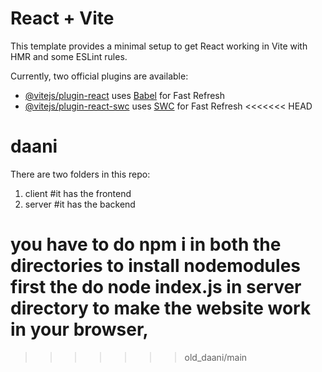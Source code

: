 # React + Vite

This template provides a minimal setup to get React working in Vite with HMR and some ESLint rules.

Currently, two official plugins are available:

- [@vitejs/plugin-react](https://github.com/vitejs/vite-plugin-react/blob/main/packages/plugin-react/README.md) uses [Babel](https://babeljs.io/) for Fast Refresh
- [@vitejs/plugin-react-swc](https://github.com/vitejs/vite-plugin-react-swc) uses [SWC](https://swc.rs/) for Fast Refresh
<<<<<<< HEAD


# daani

There are two folders in this repo:
  1) client #it has the frontend
  2) server #it has the backend

you have to do 
npm i
in both the directories to install nodemodules first
the do node index.js in server directory to make the website work in your browser,
=======
>>>>>>> old_daani/main
